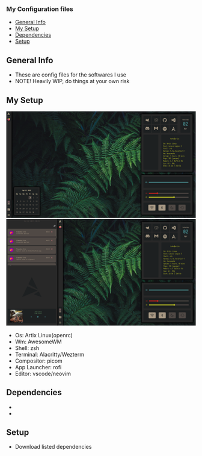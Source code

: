 ### My Configuration files
- [General Info](#general-info)
- [My Setup](#my-setup)
- [Dependencies](#dependencies)
- [Setup](#setup)

## General Info
*   These are config files for the softwares I use
*   NOTE! Heavily WIP, do things at your own risk

## My Setup
![Home](assets/home.png)
![Home](assets/home1.png)
* Os: Artix Linux(openrc)
* Wm: AwesomeWM
* Shell: zsh
* Terminal: Alacritty/Wezterm
* Compositor: picom
* App Launcher: rofi
* Editor: vscode/neovim

## Dependencies
*
*

## Setup
* Download listed dependencies


